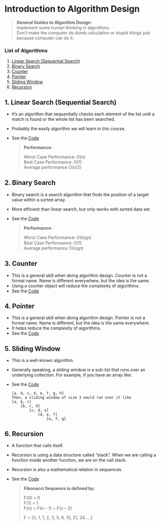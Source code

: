 # Introduction to Algorithm Design

> **General Guides to Algorithm Design:**  
> Implement some human thinking in algorithms.  
> Don't make the computer do dumb calculation or stupid things just because computer can do it.

### List of Algorithms

1. [Linear Search (Sequential Search)](#1-linear-search-sequential-search)
2. [Binary Search](#2-binary-search)
3. [Counter](#3-counter)
4. [Pointer](#4-pointer)
5. [Sliding Window](#5-sliding-window)
6. [Recursion](#6-recursion)

## 1. Linear Search (Sequential Search)

- It’s an algorithm that sequentially checks each element of the list until a match is found or the whole list has been searched.
- Probably the easily algorithm we will learn in this course.
- See the [Code](/Introduction%20to%20Algorithm%20Design/1_Linear%20Search/app.js)

  > **Performance:**
  >
  > Worst Case Performance: O(n)  
  > Best Case Performance: O(1)  
  > Average performance O(𝑛/2)

## 2. Binary Search

- Binary search is a search algorithm that finds the position of a target value within a sorted array.
- More efficient than linear search, but only works with sorted data set.
- See the [Code](/Introduction%20to%20Algorithm%20Design/2_Binary%20Search/app.js)

  > **Performance:**
  >
  > Worst Case Performance: O(log⁡𝑛)  
  > Best Case Performance: O(1)  
  > Average performance O(log⁡𝑛)

## 3. Counter

- This is a general skill when doing algorithm design. Counter is not a formal name. Name is different everywhere, but the idea is the same.
- Using a counter object will reduce the complexity of algorithms.
- See the [Code](/Introduction%20to%20Algorithm%20Design/3_Counter)

## 4. Pointer

- This is a general skill when doing algorithm design. Pointer is not a formal name. Name is different, but the idea is the same everywhere.
- It helps reduce the complexity of algorithms.
- See the [Code](/Introduction%20to%20Algorithm%20Design/4_Pointer)

## 5. Sliding Window

- This is a well-known algorithm.
- Generally speaking, a sliding window is a sub-list that runs over an underlying collection. For example, if you have an array like:
- See the [Code](/Introduction%20to%20Algorithm%20Design/5_Sliding%20Window/app.js)

  ```
  [a, b, c, d, e, f, g, h]
  Then, a sliding window of size 3 would run over it like
  [a, b, c]
      [b, c, d]
          [c, d, e]
              [d, e, f]
                  [e, f, g]
  ```

## 6. Recursion

- A function that calls itself.
- Recursion is using a data structure called “stack”. When we are calling a function inside another function, we are on the call stack.
- Recursion is also a mathematical relation in sequences.
- See the [Code](/Introduction%20to%20Algorithm%20Design/6_Recursion)

  > **Fibonacci Sequence is defined by:**
  >
  > F(0) = 0  
  > F(1) = 1  
  > F(n) = F(n – 1) + F(n – 2)
  >
  > F = [0, 1, 1, 2, 3, 5, 8, 13, 21, 34.....]
